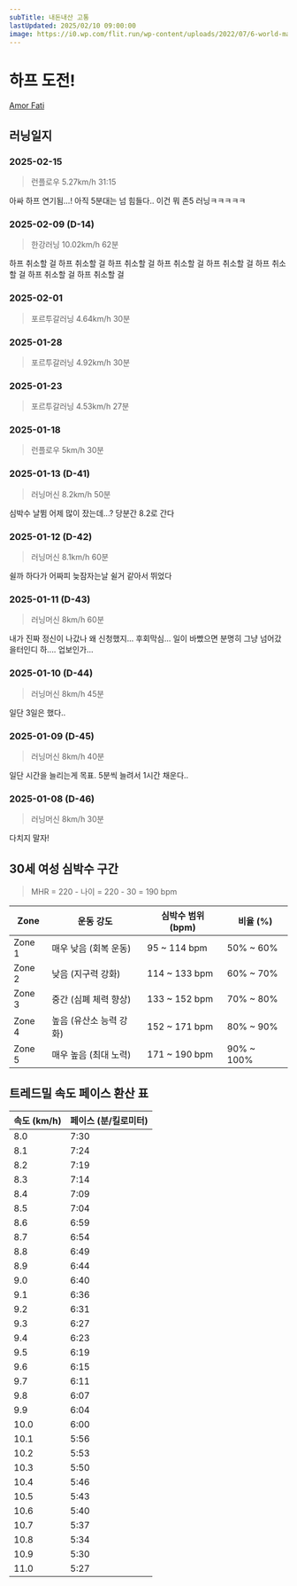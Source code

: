 ```yaml
---
subTitle: 내돈내산 고통
lastUpdated: 2025/02/10 09:00:00
image: https://i0.wp.com/flit.run/wp-content/uploads/2022/07/6-world-marathon.png?fit=800%2C500&ssl=1
---
```


# 하프 도전!

[Amor Fati](https://namu.wiki/w/%EC%95%84%EB%AA%A8%EB%A5%B4%20%ED%8C%8C%ED%8B%B0)

## 러닝일지

### 2025-02-15
> 런플로우 5.27km/h 31:15

아싸 하프 연기됨...! 아직 5분대는 넘 힘들다.. 이건 뭐 존5 러닝ㅋㅋㅋㅋㅋ

### 2025-02-09 (D-14)
> 한강러닝 10.02km/h 62분

하프 취소할 걸 하프 취소할 걸 하프 취소할 걸 하프 취소할 걸 하프 취소할 걸 하프 취소할 걸 하프 취소할 걸 하프 취소할 걸

### 2025-02-01
> 포르투갈러닝 4.64km/h 30분

### 2025-01-28
> 포르투갈러닝 4.92km/h 30분

### 2025-01-23
> 포르투갈러닝 4.53km/h 27분

### 2025-01-18
> 런플로우 5km/h 30분

### 2025-01-13 (D-41)
> 러닝머신 8.2km/h 50분

심박수 날뜀 어제 많이 잤는데...? 당분간 8.2로 간다

### 2025-01-12 (D-42)
> 러닝머신 8.1km/h 60분

쉴까 하다가 어짜피 늦잠자는날 쉴거 같아서 뛰었다

### 2025-01-11 (D-43)
> 러닝머신 8km/h 60분

내가 진짜 정신이 나갔나 왜 신청했지... 후회막심... 일이 바빴으면 분명히 그냥 넘어갔을터인디 하.... 업보인가...

### 2025-01-10 (D-44)
> 러닝머신 8km/h 45분

일단 3일은 했다..

### 2025-01-09 (D-45)
> 러닝머신 8km/h 40분

일단 시간을 늘리는게 목표. 5분씩 늘려서 1시간 채운다..

### 2025-01-08 (D-46)
> 러닝머신 8km/h 30분

다치지 말자!

## 30세 여성 심박수 구간

> MHR = 220 - 나이 = 220 - 30 = 190 bpm

| Zone     | 운동 강도              | 심박수 범위 (bpm)          | 비율 (%)            |
|----------|-----------------------|---------------------------|---------------------|
| Zone 1   | 매우 낮음 (회복 운동)   | 95 ~ 114 bpm             | 50% ~ 60%           |
| Zone 2   | 낮음 (지구력 강화)      | 114 ~ 133 bpm            | 60% ~ 70%           |
| Zone 3   | 중간 (심폐 체력 향상)   | 133 ~ 152 bpm            | 70% ~ 80%           |
| Zone 4   | 높음 (유산소 능력 강화) | 152 ~ 171 bpm            | 80% ~ 90%           |
| Zone 5   | 매우 높음 (최대 노력)   | 171 ~ 190 bpm            | 90% ~ 100%          |

## 트레드밀 속도 페이스 환산 표

| 속도 (km/h) | 페이스 (분/킬로미터) |
|-------------|--------------------|
| 8.0         | 7:30               |
| 8.1         | 7:24               |
| 8.2         | 7:19               |
| 8.3         | 7:14               |
| 8.4         | 7:09               |
| 8.5         | 7:04               |
| 8.6         | 6:59               |
| 8.7         | 6:54               |
| 8.8         | 6:49               |
| 8.9         | 6:44               |
| 9.0         | 6:40               |
| 9.1         | 6:36               |
| 9.2         | 6:31               |
| 9.3         | 6:27               |
| 9.4         | 6:23               |
| 9.5         | 6:19               |
| 9.6         | 6:15               |
| 9.7         | 6:11               |
| 9.8         | 6:07               |
| 9.9         | 6:04               |
| 10.0        | 6:00               |
| 10.1        | 5:56               |
| 10.2        | 5:53               |
| 10.3        | 5:50               |
| 10.4        | 5:46               |
| 10.5        | 5:43               |
| 10.6        | 5:40               |
| 10.7        | 5:37               |
| 10.8        | 5:34               |
| 10.9        | 5:30               |
| 11.0        | 5:27               |




